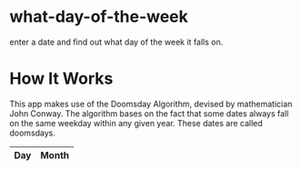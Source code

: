 # what-day-of-the-week
enter a date and find out what day of the week it falls on.

# How It Works
This app makes use of the Doomsday Algorithm, devised by mathematician John Conway. The algorithm bases on the fact that some dates always fall on the same weekday within any given year. These dates are called doomsdays.

| Day | Month |
|-----|-------|
